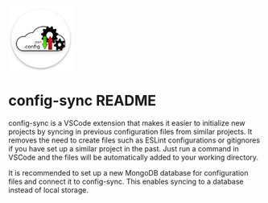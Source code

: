<p align="left">
    <img src="https://github.com/tonylizj/config-sync/blob/master/ic_launcher.png" height="128">
</p>

# config-sync README

config-sync is a VSCode extension that makes it easier to initialize new projects by syncing in previous configuration files from similar projects. It removes the need to create files such as ESLint configurations or gitignores if you have set up a similar project in the past. Just run a command in VSCode and the files will be automatically added to your working directory.

It is recommended to set up a new MongoDB database for configuration files and connect it to config-sync. This enables syncing to a database instead of local storage.


